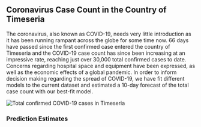 ## Coronavirus Case Count in the Country of Timeseria

The coronavirus, also known as COVID-19, needs very little introduction as it has been running rampant across the globe for some time now. 66 days have passed since the first confirmed case entered the country of Timeseria and the COVID-19 case count has since been increasing at an impressive rate, reaching just over 30,000 total confirmed cases to date. Concerns regarding hospital space and equipment have been expressed, as well as the economic effects of a global pandemic. In order to inform decision making regarding the spread of COVID-19, we have fit different models to the current dataset and estimated a 10-day forecast of the total case count with our best-fit model. 


![Total confirmed COVID-19 cases in Timeseria](https://user-images.githubusercontent.com/64803890/81004446-46abd800-8e01-11ea-8049-baeba0c847dd.png)



### Prediction Estimates

